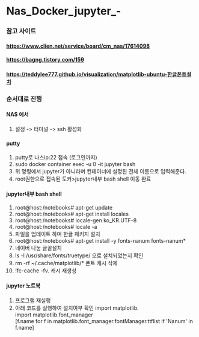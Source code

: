 # Nas_Docker_jupyter_-


### 참고 사이트
#### https://www.clien.net/service/board/cm_nas/17614098
#### https://bagng.tistory.com/159
#### https://teddylee777.github.io/visualization/matplotlib-ubuntu-한글폰트설치


### 순서대로 진행
#### NAS 에서
 1. 설정 -> 터미널 -> ssh 활성화

#### putty
 1. putty로 나스ip:22 접속 (로그인까지)
 2. sudo docker container exec -u 0 -it jupyter bash
 3. 위 명령에서 jupyter가 아니라며 컨테이너에 설정된 전체 이름으로 입력해준다.
 4. root권한으로 접속된 도커>jupyter내부 bash shell 이동 완료

#### jupyter내부 bash shell
 1. root@host:/notebooks# apt-get update 
 2. root@host:/notebooks# apt-get install locales 
 3. root@host:/notebooks# locale-gen ko_KR.UTF-8 
 4. root@host:/notebooks# locale -a
 5. 파일을 업데이트 하며 한글 패키지 설치
 6. root@host:/notebooks# apt-get install -y fonts-nanum fonts-nanum*
 7. 네이버 나눔 글꼴설치
 8. ls -l /usr/share/fonts/truetype/      으로 설치되었는지 확인
 9. rm -rf ~/.cache/matplotlib/*          폰트 캐시 삭제
 10. !fc-cache -fv.                       캐시 재생성

#### jupyter 노트북
 1. 프로그램 재실행
 2. 아래 코드를 실행하여 설치여부 확인
import matplotlib.  
import matplotlib.font_manager  
[f.name for f in matplotlib.font_manager.fontManager.ttflist if 'Nanum' in f.name]  

